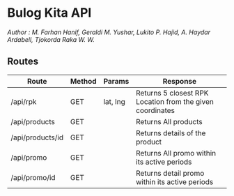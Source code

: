 # Bulog Kita API

*Author : M. Farhan Hanif, Geraldi M. Yushar, Lukito P. Hajid, A. Haydar Ardabell, Tjokorda Raka W. W.*

## Routes

| Route             | Method | Params   | Response                                                  |
|-------------------|--------|----------|-----------------------------------------------------------|
| /api/rpk          | GET    | lat, lng | Returns 5 closest RPK Location from the given coordinates |
| /api/products     | GET    |          | Returns All products                                      |
| /api/products/id  | GET    |          | Returns details of the product                            |
| /api/promo        | GET    |          | Returns All promo within its active periods               |
| /api/promo/id     | GET    |          | Returns detail promo within its active periods            |

